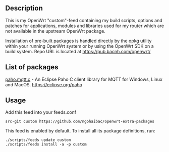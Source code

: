 ## Description

This is my OpenWrt "custom"-feed containing my build scripts, options and patches for applications, modules and libraries used for my router which are not available in the upstream OpenWrt package.

Installation of pre-built packages is handled directly by the opkg utility within your running OpenWrt system or by using the OpenWrt SDK on a build system. Repo URL is located at https://pub.bacnh.com/openwrt/

## List of packages

[paho.mqtt.c](libs/paho.mqtt.c) - An Eclipse Paho C client library for MQTT for Windows, Linux and MacOS. https://eclipse.org/paho

## Usage

Add this feed into your feeds.conf
```
src-git custom https://github.com/ngohaibac/openwrt-extra-packages
```

This feed is enabled by default. To install all its package definitions, run:

```
./scripts/feeds update custom
./scripts/feeds install -a -p custom
```